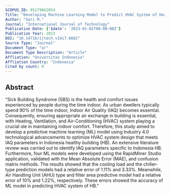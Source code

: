 ```yaml
---
SCOPUS_ID: 85179662054
Title: "Developing Machine Learning Model to Predict HVAC System of Healthy Building: A Case Study in Indonesia"
Author: "Sari M."
Journal: "International Journal of Technology"
Publication Date: {'$date': '2023-01-01T00:00:00Z'}
Publication Year: 2023
DOI: "10.14716/ijtech.v14i7.6682"
Source Type: "Journal"
Document Type: "ar"
Document Type Description: "Article"
Affliation: "Universitas Indonesia"
Affliation Country: "Indonesia"
Cited by count: 0
---
```


## Abstract
"Sick Building Syndrome (SBS) is the health and comfort issues experienced by people during the time indoor. As urban dwellers typically spend 90% of the time indoor, Indoor Air Quality (IAQ) becomes essential. Consequently, ensuring appropriate air exchange in building is essential, with Heating, Ventilation, and Air-Conditioning (HVAC) system playing a crucial ole in maintaining indoor comfort. Therefore, this study aimed to develop a predictive machine learning (ML) model using Industry 4.0 technological advancements to optimize HVAC system design that meets IAQ parameters in Indonesia healthy building (HB). An extensive literature review was carried out to identify IAQ parameters specific to Indonesia HB. Furthermore, four ML models were developed using the RapidMiner Studio application, validated with the Mean Absolute Error (MAE), and confusion matrix methods. The results showed that the cooling load and the chiller-type prediction models had a relative error of 1.11% and 3.33%. Meanwhile, Air Handling Unit (AHU) type and filter area predictive model had a relative error of 10% and 1.22%, respectively. These errors showed the accuracy of ML model in predicting HVAC system of HB."
